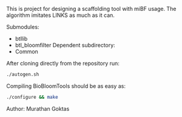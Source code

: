 This is project for designing a scaffolding tool with miBF usage. The algorithm imitates LINKS as much as it can.

Submodules:
  * btllib
  * btl_bloomfilter
Dependent subdirectory:
  * Common

After cloning directly from the repository run:
```bash
./autogen.sh
```
Compiling BioBloomTools should be as easy as:
```bash
./configure && make
```
Author: Murathan Goktas
